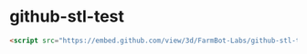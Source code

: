 # github-stl-test


```html
<script src="https://embed.github.com/view/3d/FarmBot-Labs/github-stl-test/master/Long%20Drag%20Chain%20Mount.STL"></script>
```
